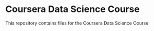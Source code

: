 # Coursera Data Science Course

This repository contains files for the Coursera Data Science Course


